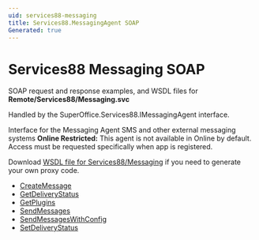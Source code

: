 ```yaml
---
uid: services88-messaging
title: Services88.MessagingAgent SOAP
Generated: true
---
```


# Services88 Messaging SOAP

SOAP request and response examples, and WSDL files for **Remote/Services88/Messaging.svc**

Handled by the <see cref="T:SuperOffice.Services88.IMessagingAgent">SuperOffice.Services88.IMessagingAgent</see> interface.

Interface for the Messaging Agent
SMS and other external messaging systems
<para /><b>Online Restricted:</b> This agent is not available in Online by default. Access must be requested specifically when app is registered.

Download [WSDL file for Services88/Messaging](../Services88-Messaging.md) if you need to generate your own proxy code.

* [CreateMessage](CreateMessage.md)
* [GetDeliveryStatus](GetDeliveryStatus.md)
* [GetPlugins](GetPlugins.md)
* [SendMessages](SendMessages.md)
* [SendMessagesWithConfig](SendMessagesWithConfig.md)
* [SetDeliveryStatus](SetDeliveryStatus.md)
